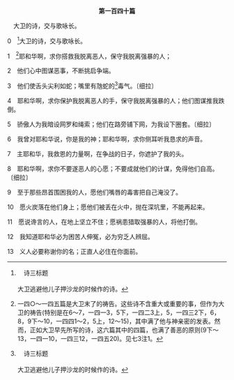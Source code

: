 <p style="text-align:center;font-weight:bold;">第一百四十篇</p>

<a name="0">

<span id="spsm">　大卫的诗，交与歌咏长。

0　[^a]大卫的诗，交与歌咏长。

[^a]:　诗三标题<br><br>大卫逃避他儿子押沙龙的时候作的诗。

1　[^1]耶和华啊，求你搭救我脱离恶人，保守我脱离强暴的人；

[^1]:一四○～一四五篇是大卫末了的祷告。这些诗不含重大或重要的事，但作为大卫的祷告(特别是在6～7，一四一3，5下，一四二3上，5，一四三2下，6，8，9下～10，一四四1～2，5上，12～15)，其中满了他与神亲密的发表。然而，正如大卫早先所写的诗，这六篇其中的四篇，也满了善恶的原则(9下～13，一四一10，一四三12，一四五20)。见七3注1。

2　他们心中图谋恶事，不断挑启争端。

3　他们使舌头尖利如蛇；嘴里有虺蛇的[^a]毒气。〔细拉〕

[^a]:　诗五八4；罗三13；雅三8<br><br>诗58:4　他们的毒气，好像蛇的毒气；他们好像闭耳的聋虺，<br><br>罗3:13　他们的喉咙是敞开的坟墓，他们用舌头弄诡诈，嘴唇里有虺蛇的毒气，<br><br>雅3:8　唯独舌头没有人能制伏，是不止息的恶物，满了致死的毒气。

4　耶和华啊，求你保护我脱离恶人的手，保守我脱离强暴的人；他们图谋推我跌倒。

5　骄傲人为我暗设网罗和绳索；他们在路旁铺下网，为我设下圈套。〔细拉〕

6　我曾对耶和华说，你是我的神；耶和华啊，求你侧耳听我恳求的声音。

7　主耶和华，我救恩的力量啊，在争战的日子，你遮护了我的头。

8　耶和华啊，求你不要遂恶人的心愿；不要成就他们的计谋，免得他们自高。〔细拉〕

9　至于那些昂首围困我的人，愿他们嘴唇的毒害把自己淹没了。

10　愿火炭落在他们身上；愿他们被丢在火中，抛在深坑里，不能再起来。

11　愿说谗言的人，在地上坚立不住；愿祸患猎取强暴的人，将他打倒。

12　我知道耶和华必为困苦人伸冤，必为穷乏人辨屈。

13　义人必要称谢你的名；正直人必住在你面前。

